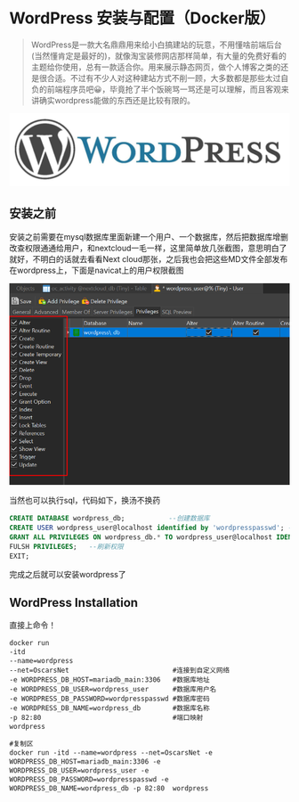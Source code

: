 # WordPress 安装与配置（Docker版）

> WordPress是一款大名鼎鼎用来给小白搞建站的玩意，不用懂啥前端后台(当然懂肯定是最好的)，就像淘宝装修网店那样简单，有大量的免费好看的主题给你使用，总有一款适合你。用来展示静态网页，做个人博客之类的还是很合适。不过有不少人对这种建站方式不削一顾，大多数都是那些太过自负的前端程序员吧😀，毕竟抢了半个饭碗骂一骂还是可以理解，而且客观来讲确实wordpress能做的东西还是比较有限的。

![image-20210313225650652](WordPress.assets/image-20210313225650652.png)

## 安装之前

安装之前需要在mysql数据库里面新建一个用户、一个数据库，然后把数据库增删改查权限通通给用户，和nextcloud一毛一样，这里简单放几张截图，意思明白了就好，不明白的话就去看看Next cloud那张，之后我也会把这些MD文件全部发布在wordpress上，下面是navicat上的用户权限截图

![image-20210313230523433](WordPress.assets/image-20210313230523433.png)

当然也可以执行sql，代码如下，换汤不换药

```sql
CREATE DATABASE wordpress_db;           --创建数据库
CREATE USER wordpress_user@localhost identified by 'wordpresspasswd'; --创建用户
GRANT ALL PRIVILEGES ON wordpress_db.* TO wordpress_user@localhost IDENTIFIED BY 'wordpresspasswd';   --授予用户对数据库的权限
FULSH PRIVILEGES;   --刷新权限
EXIT;
```

完成之后就可以安装wordpress了

## WordPress Installation

直接上命令！

```shell
docker run 
-itd 
--name=wordpress 
--net=OscarsNet 						 #连接到自定义网络
-e WORDPRESS_DB_HOST=mariadb_main:3306   #数据库地址
-e WORDPRESS_DB_USER=wordpress_user      #数据库用户名
-e WORDPRESS_DB_PASSWORD=wordpresspasswd #数据库密码 
-e WORDPRESS_DB_NAME=wordpress_db 		 #数据库名称
-p 82:80  								 #端口映射
wordpress 
```



```shell
#复制区
docker run -itd --name=wordpress --net=OscarsNet -e WORDPRESS_DB_HOST=mariadb_main:3306 -e WORDPRESS_DB_USER=wordpress_user -e WORDPRESS_DB_PASSWORD=wordpresspasswd -e WORDPRESS_DB_NAME=wordpress_db -p 82:80  wordpress 
```





